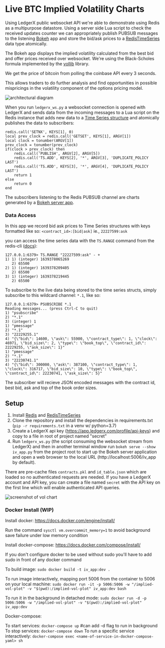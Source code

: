 # Live BTC Implied Volatility Charts
Using LedgerX public websocket API we're able to demonstrate using Redis as a multipurpose datastore.
Using a server side Lua script to check the received updates counter we can appropriately publish PUBSUB messages to the
listening [Bokeh](https://docs.bokeh.org/en/latest/) app and store the bid/ask prices to a 
[RedisTimeSeries](https://oss.redislabs.com/redistimeseries/) data type atomically.

The Bokeh app displays the implied volatility calculated from the best bid and offer prices received over websocket.
We're using the Black-Scholes formula implemented by the [vollib](http://vollib.org/) library.

We get the price of bitcoin from polling the coinbase API every 3 seconds.

This allows traders to do further analysis and find opportunities in possible mispricings in the volatility component of
the options pricing model.

![architectural diagram](https://i.imgur.com/Yy6aSqQ.png)

When you run `ledgerx_ws.py` a websocket connection is opened with LedgerX and sends data from the incoming messages to a Lua script on the Redis instance that adds new data to a [Time Series structure](https://oss.redis.com/redistimeseries/) and atomically publishes the data to subscribers:

```
redis.call('SETNX', KEYS[1], 0)
local prev_clock = redis.call('GETSET', KEYS[1], ARGV[1])
local clock = tonumber(ARGV[1])
prev_clock = tonumber(prev_clock)
if(clock > prev_clock) then
    redis.call('PUBLISH', ARGV[2], ARGV[5])
    redis.call('TS.ADD', KEYS[2], '*', ARGV[3], 'DUPLICATE_POLICY LAST')
    redis.call('TS.ADD', KEYS[3], '*', ARGV[4], 'DUPLICATE_POLICY LAST')
    return 1
else
    return 0
end
```
The subscribers listening to the Redis PUBSUB channel are charts generated by a [Bokeh server app](https://docs.bokeh.org/en/latest/docs/user_guide/server.html).

### Data Access
In this app we record bid ask prices to Time Series structures with keys formatted like so: `<contract_id>:[bid|ask]` ie., `22227599:ask`

you can access the time series data with the `TS.RANGE` command from the redis-cli ([docs](https://oss.redis.com/redistimeseries/commands/)):
```
127.0.0.1:6379> TS.RANGE "22227599:ask" - +
1) 1) (integer) 1639378065269
   2) 65500
2) 1) (integer) 1639378209405
   2) 65500
3) 1) (integer) 1639378219445
   2) 65500
```
To subscribe to the live data being stored to the time series structs, simply subscribe to this wildcard channel: `*.1`, like so:

```
127.0.0.1:6379> PSUBSCRIBE *.1
Reading messages... (press Ctrl-C to quit)
1) "psubscribe"
2) "*.1"
3) (integer) 1
1) "pmessage"
2) "*.1"
3) "22229255.1"
4) "{\"bid\": 14600, \"ask\": 55900, \"contract_type\": 1, \"clock\": 46971, \"bid_size\": 2, \"type\": \"book_top\", \"contract_id\": 22229255, \"ask_size\": 1}"
1) "pmessage"
2) "*.1"
3) "22230741.1"
4) "{\"bid\": 300000, \"ask\": 387100, \"contract_type\": 1, \"clock\": 316717, \"bid_size\": 10, \"type\": \"book_top\", \"contract_id\": 22230741, \"ask_size\": 5}"
```
The subscriber will recieve JSON encoded messages with the contract id, best bid, ask and top of the book order sizes.

## Setup

1) Install [Redis](https://redis.io/) and [RedisTimeSeries](https://oss.redislabs.com/redistimeseries/)
2) Clone the repository and install the dependencies in requirements.txt (`pip -r requirements.txt` in a venv w/ python=3.7)
3) Create a LedgerX api key (https://app.ledgerx.com/profile/api-keys) and copy to a file in root of project named "secret"
4) Run `ledgerx_ws.py` (the script consuming the websocket stream from LedgerX) and then in another terminal window run 
`bokeh serve --show iv_app.py` from the project root to start up the Bokeh server application and open a web browser to
the local URL (http://localhost:5006/iv_app by default).

There are pre-cache files `contracts.pkl` and `id_table.json` which are loaded so no authenticated requests are needed.
If you have a LedgerX account and API key, you can create a file named `secret` with the API key on the first line which
will enable authenticated API queries.

![screenshot of vol chart](https://i.imgur.com/PZv0VeH.png)

### Docker Install (WIP)
Install docker: https://docs.docker.com/engine/install/

Run the command `sysctl vm.overcommit_memory=1` to avoid background save failure under low memory condition

Install docker-compose: https://docs.docker.com/compose/install/

If you don't configure docker to be used without sudo you'll have to add sudo in front of any docker command

To build image: `sudo docker build -t iv_app:dev .`

To run image interactively, mapping port 5006 from the container to 5006 on your local machine:
`sudo docker run -it -p 5006:5006 -w "/implied-vol-plot" -v "$(pwd):/implied-vol-plot" iv_app:dev bash`

To run it in the background in detached mode:
`sudo docker run -d -p 5006:5006 -w "/implied-vol-plot" -v "$(pwd):/implied-vol-plot" iv_app:dev`

Docker-compose:

To start services: `docker-compose up` #can add -d flag to run in background
To stop services: `docker-compose down`
To run a specific service interactively: `docker-compose exec <name-of-service-in-docker-compose-yaml> sh`
